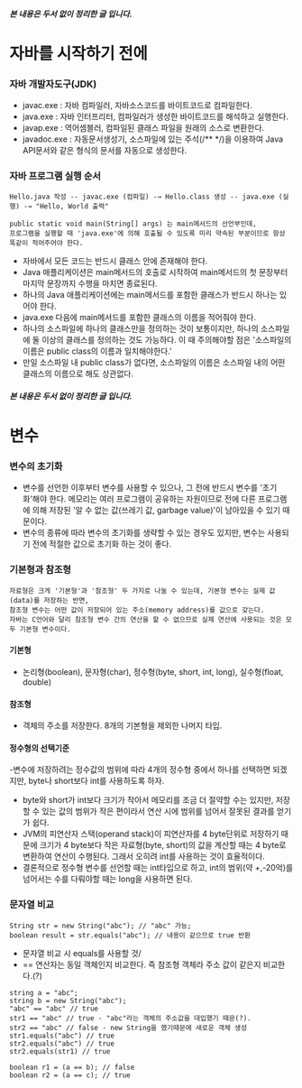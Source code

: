 ##### 본 내용은 두서 없이 정리한 글 입니다.
# 자바를 시작하기 전에

### 자바 개발자도구(JDK)
- javac.exe : 자바 컴파일러, 자바소스코드를 바이트코드로 컴파일한다.
- java.exe : 자바 인터프리터, 컴파일러가 생성한 바이트코드를 해석하고 실행한다.
- javap.exe : 역어셈블러, 컴파일된 클래스 파일을 원래의 소스로 변환한다.
- javadoc.exe : 자동문서생성기, 소스파일에 있는 주석(/** */)을 이용하여 Java API문서와 같은 형식의 문서를 자동으로 생성한다.

### 자바 프로그램 실행 순서
```
Hello.java 작성 -- javac.exe (컴파일) -→ Hello.class 생성 -- java.exe (실행) -→ "Hello, World 출력"
```

```
public static void main(String[] args) 는 main메서드의 선언부인데, 
프로그램을 실행할 때 'java.exe'에 의해 호출될 수 있도록 미리 약속된 부분이므로 항상 똑같이 적어주어야 한다.
```
- 자바에서 모든 코드는 반드시 클래스 안에 존재해야 한다.
- Java 애플리케이션은 main메서드의 호출로 시작하여 main메서드의 첫 문장부터 마지막 문장까지 수행을 마치면 종료된다.
- 하나의 Java 애플리케이션에는 main메서드를 포함한 클래스가 반드시 하나는 있어야 한다.
- java.exe 다음에 main메서드를 포함한 클래스의 이름을 적어줘야 한다.
- 하나의 소스파일에 하나의 클래스만을 정의하는 것이 보통이지만, 하나의 소스파일에 둘 이상의 클래스를 정의하는 것도 가능하다. 이 때 주의해야할 점은 '소스파일의 이름은 public class의 이름과 일치해야한다.'
- 만일 소스파일 내 public class가 없다면, 소스파일의 이름은 소스파일 내의 어떤 클래스의 이름으로 해도 상관없다.

##### 본 내용은 두서 없이 정리한 글 입니다.
# 변수

### 변수의 초기화
- 변수를 선언한 이후부터 변수를 사용할 수 있으나, 그 전에 반드시 변수를 '초기화'해야 한다. 메모리는 여러 프로그램이 공유하는 자원이므로 전에 다른 프로그램에 의해 저장된 '알 수 없는 값(쓰레기 값, garbage value)'이 남아있을 수 있기 때문이다.
- 변수의 종류에 따라 변수의 초기화를 생략할 수 있는 경우도 있지만, 변수는 사용되기 전에 적절한 값으로 초기화 하는 것이 좋다.

### 기본형과 참조형
```
자료형은 크게 '기본형'과 '참조형' 두 가지로 나눌 수 있는데, 기본형 변수는 실제 값(data)를 저장하는 반면,
참조형 변수는 어떤 값이 저장되어 있는 주소(memory address)를 값으로 갖는다.
자바는 C언어와 달리 참조형 변수 간의 연산을 할 수 없으므로 실제 연산에 사용되는 것은 모두 기본형 변수이다.
```
#### 기본형
- 논리형(boolean), 문자형(char), 정수형(byte, short, int, long), 실수형(float, double)
#### 참조형
- 객체의 주소를 저장한다. 8개의 기본형을 제외한 나머지 타입.

#### 정수형의 선택기준
-변수에 저장하려는 정수값의 범위에 따라 4개의 정수형 중에서 하나를 선택하면 되겠지만, byte나 short보다 int를 사용하도록 하자.
- byte와 short가 int보다 크기가 작아서 메모리를 조금 더 절약할 수는 있지만, 저장할 수 있는 값의 범위가 작은 편이라서 연산 시에 범위를 넘어서 잘못된 결과를 얻기가 쉽다.
- JVM의 피연산자 스택(operand stack)이 피연산자를 4 byte단위로 저장하기 때문에 크기가 4 byte보다 작은 자료형(byte, short)의 값을 계산할 때는 4 byte로 변환하여 연산이 수행된다. 그래서 오히려 int를 사용하는 것이 효율적이다.
- 결론적으로 정수형 변수를 선언할 때는 int타입으로 하고, int의 범위(약 +,-20억)를 넘어서는 수를 다뤄야할 때는 long을 사용하면 된다.

### 문자열 비교
```
String str = new String("abc"); // "abc" 가능;
boolean result = str.equals("abc"); // 내용이 같으므로 true 반환
```
- 문자열 비교 시 equals를 사용할 것/
- == 연산자는 동일 객체인지 비교한다. 즉 참조형 객체라 주소 값이 같은지 비교한다.(?)
```
string a = "abc";
string b = new String("abc");
"abc" == "abc" // true
str1 == "abc" // true - "abc"라는 객체의 주소값을 대입했기 때문(?).
str2 == "abc" // false - new String을 했기때문에 새로운 객체 생성 
str1.equals("abc") // true
str2.equals("abc") // true
str2.equals(str1) // true

boolean r1 = (a == b); // false
boolean r2 = (a == c); // true
```